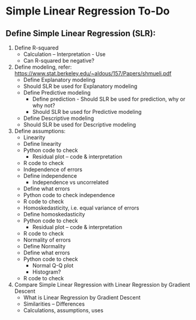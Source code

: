 # Simple Linear Regression To-Do

## Define Simple Linear Regression (SLR):
1.	Define R-squared
    * Calculation – Interpretation - Use
    * Can R-squared be negative?
2.	Define modeling, refer: https://www.stat.berkeley.edu/~aldous/157/Papers/shmueli.pdf
    *	Define Explanatory modeling
      * Should SLR be used for Explanatory modeling
    * Define Predictive modeling
      * Define prediction - Should SLR be used for prediction, why or why not?
      * Should SLR be used for Predictive modeling
    *	Define Descriptive modeling
      * Should SLR be used for Descriptive modeling
3.	Define assumptions:
    *	Linearity
      * Define linearity
      * Python code to check
        * Residual plot – code & interpretation
      * R code to check
    *	Independence of errors
      * Define independence
        * Independence vs uncorrelated
      * Define what errors
      * Python code to check independence
      * R code to check
    *	Homoskedasticity, i.e. equal variance of errors
      * Define homoskedasticity
      * Python code to check
        * Residual plot – code & interpretation 
      * R code to check
    *	Normality of errors
      * Define Normality
      * Define what errors
      * Python code to check
        * Normal Q-Q plot
        * Histogram?
      * R code to check
4.	Compare Simple Linear Regression with Linear Regression by Gradient Descent
    *	What is Linear Regression by Gradient Descent
    *	Similarities – Differences 
      * Calculations, assumptions, uses
